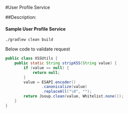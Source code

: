 #User Profile Service

##Description:
#### Sample User Profile Service

```commandline
./gradlew clean build
```
Below code to validate request
```java
public class XSSUtils {
    public static String stripXSS(String value) {
        if (value == null) {
            return null;
        }
        value = ESAPI.encoder()
                .canonicalize(value)
                .replaceAll("\0", "");
        return Jsoup.clean(value, Whitelist.none());
    }
}
```